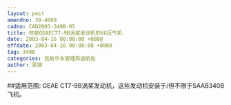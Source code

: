 ```yaml
---
layout: post
amendno: 39-4009
cadno: CAD2003-340B-05
title: 校装GEAECT7-9B涡桨发动机的VG压气机
date: 2003-04-16 00:00:00 +0800
effdate: 2003-04-16 00:00:00 +0800
tag: 340B
categories: 民航华东管理局适航处
author: 吴镝
---
```


##适用范围:
GEAE CT7-9B涡桨发动机，这些发动机安装于/但不限于SAAB340B飞机。

